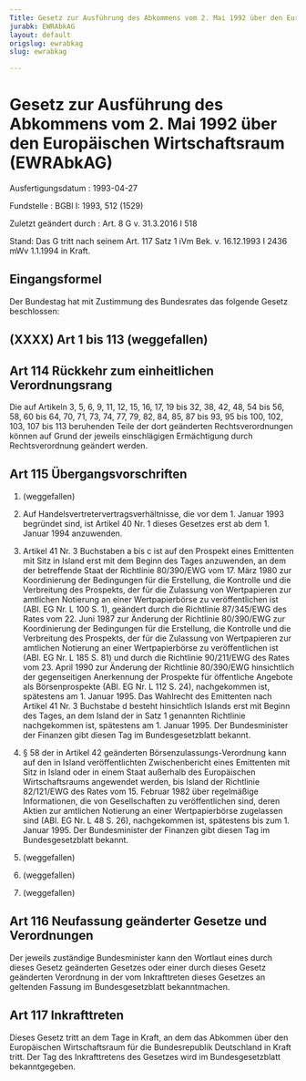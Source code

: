 ```yaml
---
Title: Gesetz zur Ausführung des Abkommens vom 2. Mai 1992 über den Europäischen Wirtschaftsraum
jurabk: EWRAbkAG
layout: default
origslug: ewrabkag
slug: ewrabkag

---
```


# Gesetz zur Ausführung des Abkommens vom 2. Mai 1992 über den Europäischen Wirtschaftsraum (EWRAbkAG)

Ausfertigungsdatum
:   1993-04-27

Fundstelle
:   BGBl I: 1993, 512 (1529)

Zuletzt geändert durch
:   Art. 8 G v. 31.3.2016 I 518

Stand: Das G tritt nach seinem Art. 117 Satz 1 iVm Bek. v. 16.12.1993 I 2436 mWv 1.1.1994 in Kraft.

## Eingangsformel

Der Bundestag hat mit Zustimmung des Bundesrates das folgende Gesetz
beschlossen:


## (XXXX) Art 1 bis 113 (weggefallen)


## Art 114 Rückkehr zum einheitlichen Verordnungsrang

Die auf Artikeln 3, 5, 6, 9, 11, 12, 15, 16, 17, 19 bis 32, 38, 42,
48, 54 bis 56, 58, 60 bis 64, 70, 71, 73, 74, 77, 79, 82, 84, 85, 87
bis 93, 95 bis 100, 102, 103, 107 bis 113 beruhenden Teile der dort
geänderten Rechtsverordnungen können auf Grund der jeweils
einschlägigen Ermächtigung durch Rechtsverordnung geändert werden.


## Art 115 Übergangsvorschriften


1.  (weggefallen)


2.  Auf Handelsvertretervertragsverhältnisse, die vor dem 1. Januar 1993
    begründet sind, ist Artikel 40 Nr. 1 dieses Gesetzes erst ab dem 1.
    Januar 1994 anzuwenden.


3.  Artikel 41 Nr. 3 Buchstaben a bis c ist auf den Prospekt eines
    Emittenten mit Sitz in Island erst mit dem Beginn des Tages
    anzuwenden, an dem der betreffende Staat der Richtlinie 80/390/EWG vom
    17\. März 1980 zur Koordinierung der Bedingungen für die Erstellung,
    die Kontrolle und die Verbreitung des Prospekts, der für die Zulassung
    von Wertpapieren zur amtlichen Notierung an einer Wertpapierbörse zu
    veröffentlichen ist (ABl. EG Nr. L 100 S. 1), geändert durch die
    Richtlinie 87/345/EWG des Rates vom 22. Juni 1987 zur Änderung der
    Richtlinie 80/390/EWG zur Koordinierung der Bedingungen für die
    Erstellung, die Kontrolle und die Verbreitung des Prospekts, der für
    die Zulassung von Wertpapieren zur amtlichen Notierung an einer
    Wertpapierbörse zu veröffentlichen ist (ABl. EG Nr. L 185 S. 81) und
    durch die Richtlinie 90/211/EWG des Rates vom 23. April 1990 zur
    Änderung der Richtlinie 80/390/EWG hinsichtlich der gegenseitigen
    Anerkennung der Prospekte für öffentliche Angebote als Börsenprospekte
    (ABl. EG Nr. L 112 S. 24), nachgekommen ist, spätestens am 1. Januar
    1995\. Das Wahlrecht des Emittenten nach Artikel 41 Nr. 3 Buchstabe d
    besteht hinsichtlich Islands erst mit Beginn des Tages, an dem Island
    der in Satz 1 genannten Richtlinie nachgekommen ist, spätestens am 1.
    Januar 1995. Der Bundesminister der Finanzen gibt diesen Tag im
    Bundesgesetzblatt bekannt.


4.  § 58 der in Artikel 42 geänderten Börsenzulassungs-Verordnung kann auf
    den in Island veröffentlichten Zwischenbericht eines Emittenten mit
    Sitz in Island oder in einem Staat außerhalb des Europäischen
    Wirtschaftsraums angewendet werden, bis Island der Richtlinie
    82/121/EWG des Rates vom 15. Februar 1982 über regelmäßige
    Informationen, die von Gesellschaften zu veröffentlichen sind, deren
    Aktien zur amtlichen Notierung an einer Wertpapierbörse zugelassen
    sind (ABl. EG Nr. L 48 S. 26), nachgekommen ist, spätestens bis zum 1.
    Januar 1995. Der Bundesminister der Finanzen gibt diesen Tag im
    Bundesgesetzblatt bekannt.


5.  (weggefallen)


6.  (weggefallen)


7.  (weggefallen)





## Art 116 Neufassung geänderter Gesetze und Verordnungen

Der jeweils zuständige Bundesminister kann den Wortlaut eines durch
dieses Gesetz geänderten Gesetzes oder einer durch dieses Gesetz
geänderten Verordnung in der vom Inkrafttreten dieses Gesetzes an
geltenden Fassung im Bundesgesetzblatt bekanntmachen.


## Art 117 Inkrafttreten

Dieses Gesetz tritt an dem Tage in Kraft, an dem das Abkommen über den
Europäischen Wirtschaftsraum für die Bundesrepublik Deutschland in
Kraft tritt. Der Tag des Inkrafttretens des Gesetzes wird im
Bundesgesetzblatt bekanntgegeben.

